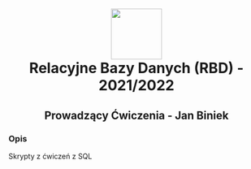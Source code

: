 <h1 align="center">
  <div>
    <img width="100" src="https://user-images.githubusercontent.com/88508650/178162459-1cb35c87-903c-4a3b-8b63-b2aa88e344b0.svg" alt="" />
  </div>
Relacyjne Bazy Danych (RBD) - 2021/2022
</h1>

<h2 align="center"> Prowadzący Ćwiczenia - Jan Biniek </h2>
<h3>Opis</h3>
Skrypty z ćwiczeń z SQL
